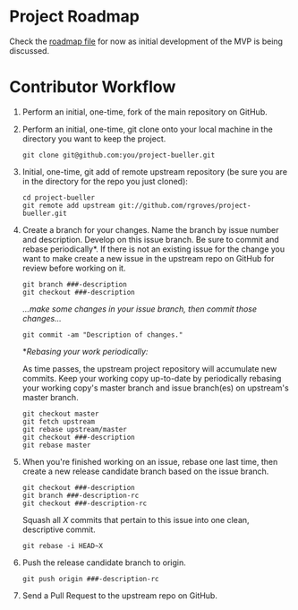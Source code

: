 # Project Roadmap
Check the [roadmap file](./roadmap.md) for now as initial development of the MVP is being discussed.

# Contributor Workflow
1. Perform an initial, one-time, fork of the main repository on GitHub.

2. Perform an initial, one-time, git clone onto your local machine in the directory you want to keep the project.

    ```
    git clone git@github.com:you/project-bueller.git
    ```

3. Initial, one-time, git add of remote upstream repository (be sure you are in the directory for the repo you just cloned):
    ```
    cd project-bueller
    git remote add upstream git://github.com/rgroves/project-bueller.git
    ```

4. Create a branch for your changes. Name the branch by issue number and description. Develop on this issue branch. Be sure to commit and rebase periodically*. If there is not an existing issue for the change you want to make create a new issue in the upstream repo on GitHub for review before working on it.
    ```
    git branch ###-description
    git checkout ###-description
    ```
    *...make some changes in your issue branch, then commit those changes...*
    ```
    git commit -am "Description of changes."
    ```
    **Rebasing your work periodically:*

    As time passes, the upstream project repository will accumulate new commits. Keep your working copy up-to-date by periodically rebasing your working copy's master branch and issue branch(es) on upstream's master branch.
    ```
    git checkout master
    git fetch upstream
    git rebase upstream/master
    git checkout ###-description
    git rebase master
    ```

5. When you're finished working on an issue, rebase one last time, then create a new release candidate branch based on the issue branch.
    ```
    git checkout ###-description
    git branch ###-description-rc
    git checkout ###-description-rc
    ```
    Squash all *X* commits that pertain to this issue into one clean, descriptive commit.
    ```
    git rebase -i HEAD~X
    ```

6. Push the release candidate branch to origin.
    ```
    git push origin ###-description-rc
    ```

7. Send a Pull Request to the upstream repo on GitHub.